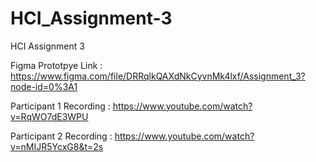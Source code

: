 # HCI_Assignment-3
HCI Assignment 3

Figma Prototpye Link : https://www.figma.com/file/DRRqlkQAXdNkCyvnMk4lxf/Assignment_3?node-id=0%3A1

Participant 1 Recording : https://www.youtube.com/watch?v=RqWO7dE3WPU

Participant 2 Recording : https://www.youtube.com/watch?v=nMIJR5YcxG8&t=2s

